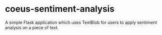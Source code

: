 # coeus-sentiment-analysis
A simple Flask application which uses TextBlob for users to apply sentiment analysis on a piece of text.
